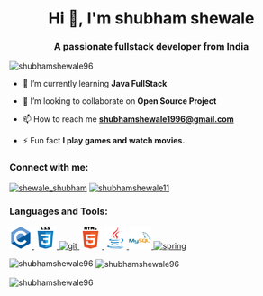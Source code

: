 <h1 align="center">Hi 👋, I'm shubham shewale</h1>
<h3 align="center">A passionate fullstack developer from India</h3>

<p align="left"> <img src="https://komarev.com/ghpvc/?username=shubhamshewale96&label=Profile%20views&color=0e75b6&style=flat" alt="shubhamshewale96" /> </p>

- 🌱 I’m currently learning **Java FullStack**

- 👯 I’m looking to collaborate on **Open Source Project**

- 📫 How to reach me **shubhamshewale1996@gmail.com**

- ⚡ Fun fact **I play games and watch movies.**

<h3 align="left">Connect with me:</h3>
<p align="left">
<a href="https://instagram.com/shewale_shubham" target="blank"><img align="center" src="https://raw.githubusercontent.com/rahuldkjain/github-profile-readme-generator/master/src/images/icons/Social/instagram.svg" alt="shewale_shubham" height="30" width="40" /></a>
<a href="https://www.hackerrank.com/shubhamshewale11" target="blank"><img align="center" src="https://raw.githubusercontent.com/rahuldkjain/github-profile-readme-generator/master/src/images/icons/Social/hackerrank.svg" alt="shubhamshewale11" height="30" width="40" /></a>
</p>

<h3 align="left">Languages and Tools:</h3>
<p align="left"> <a href="https://www.cprogramming.com/" target="_blank" rel="noreferrer"> <img src="https://raw.githubusercontent.com/devicons/devicon/master/icons/c/c-original.svg" alt="c" width="40" height="40"/> </a> <a href="https://www.w3schools.com/css/" target="_blank" rel="noreferrer"> <img src="https://raw.githubusercontent.com/devicons/devicon/master/icons/css3/css3-original-wordmark.svg" alt="css3" width="40" height="40"/> </a> <a href="https://git-scm.com/" target="_blank" rel="noreferrer"> <img src="https://www.vectorlogo.zone/logos/git-scm/git-scm-icon.svg" alt="git" width="40" height="40"/> </a> <a href="https://www.w3.org/html/" target="_blank" rel="noreferrer"> <img src="https://raw.githubusercontent.com/devicons/devicon/master/icons/html5/html5-original-wordmark.svg" alt="html5" width="40" height="40"/> </a> <a href="https://www.java.com" target="_blank" rel="noreferrer"> <img src="https://raw.githubusercontent.com/devicons/devicon/master/icons/java/java-original.svg" alt="java" width="40" height="40"/> </a> <a href="https://www.mysql.com/" target="_blank" rel="noreferrer"> <img src="https://raw.githubusercontent.com/devicons/devicon/master/icons/mysql/mysql-original-wordmark.svg" alt="mysql" width="40" height="40"/> </a> <a href="https://spring.io/" target="_blank" rel="noreferrer"> <img src="https://www.vectorlogo.zone/logos/springio/springio-icon.svg" alt="spring" width="40" height="40"/> </a> </p>

<p><img align="left" src="https://github-readme-stats.vercel.app/api/top-langs?username=shubhamshewale96&show_icons=true&locale=en&layout=compact" alt="shubhamshewale96" /></p>

<p>&nbsp;<img align="center" src="https://github-readme-stats.vercel.app/api?username=shubhamshewale96&show_icons=true&locale=en" alt="shubhamshewale96" /></p>

<p><img align="center" src="https://github-readme-streak-stats.herokuapp.com/?user=shubhamshewale96&" alt="shubhamshewale96" /></p>
